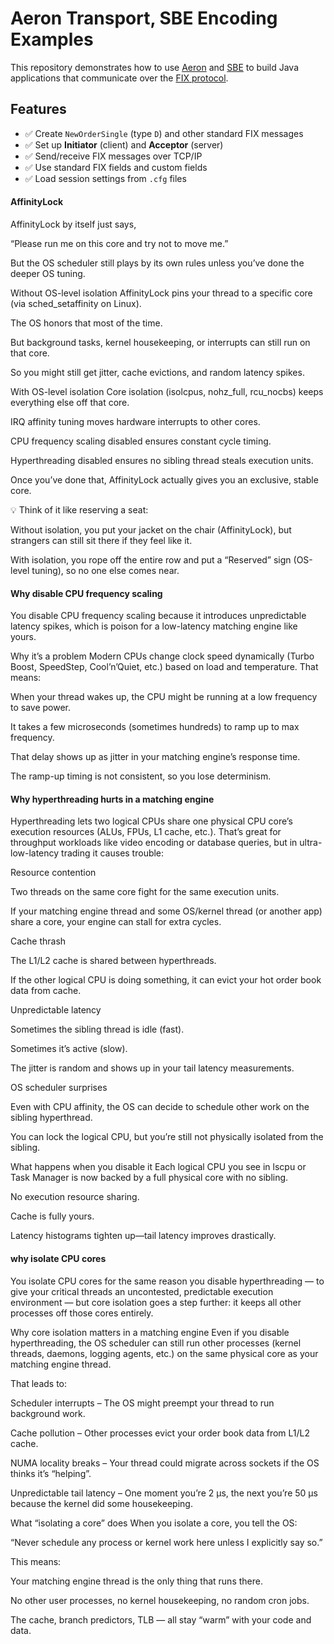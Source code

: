 # Aeron Transport, SBE Encoding Examples

This repository demonstrates how to use [Aeron](https://aeron.io/) and [SBE](https://github.com/aeron-io/simple-binary-encoding/wiki/FIX-SBE-XML-Primer) to build Java applications that communicate over the [FIX protocol](https://www.fixtrading.org/).

## Features

- ✅ Create `NewOrderSingle` (type `D`) and other standard FIX messages
- ✅ Set up **Initiator** (client) and **Acceptor** (server)
- ✅ Send/receive FIX messages over TCP/IP
- ✅ Use standard FIX fields and custom fields
- ✅ Load session settings from `.cfg` files

#### AffinityLock

AffinityLock by itself just says,

“Please run me on this core and try not to move me.”

But the OS scheduler still plays by its own rules unless you’ve done the deeper OS tuning.

Without OS-level isolation
AffinityLock pins your thread to a specific core (via sched_setaffinity on Linux).

The OS honors that most of the time.

But background tasks, kernel housekeeping, or interrupts can still run on that core.

So you might still get jitter, cache evictions, and random latency spikes.

With OS-level isolation
Core isolation (isolcpus, nohz_full, rcu_nocbs) keeps everything else off that core.

IRQ affinity tuning moves hardware interrupts to other cores.

CPU frequency scaling disabled ensures constant cycle timing.

Hyperthreading disabled ensures no sibling thread steals execution units.

Once you’ve done that, AffinityLock actually gives you an exclusive, stable core.

💡 Think of it like reserving a seat:

Without isolation, you put your jacket on the chair (AffinityLock), but strangers can still sit there if they feel like it.

With isolation, you rope off the entire row and put a “Reserved” sign (OS-level tuning), so no one else comes near.

#### Why disable CPU frequency scaling

You disable CPU frequency scaling because it introduces unpredictable latency spikes, which is poison for a low-latency matching engine like yours.

Why it’s a problem
Modern CPUs change clock speed dynamically (Turbo Boost, SpeedStep, Cool’n’Quiet, etc.) based on load and temperature.
That means:

When your thread wakes up, the CPU might be running at a low frequency to save power.

It takes a few microseconds (sometimes hundreds) to ramp up to max frequency.

That delay shows up as jitter in your matching engine’s response time.

The ramp-up timing is not consistent, so you lose determinism.

#### Why hyperthreading hurts in a matching engine

Hyperthreading lets two logical CPUs share one physical CPU core’s execution resources (ALUs, FPUs, L1 cache, etc.). That’s great for throughput workloads like video encoding or database queries, but in ultra-low-latency trading it causes trouble:

Resource contention

Two threads on the same core fight for the same execution units.

If your matching engine thread and some OS/kernel thread (or another app) share a core, your engine can stall for extra cycles.

Cache thrash

The L1/L2 cache is shared between hyperthreads.

If the other logical CPU is doing something, it can evict your hot order book data from cache.

Unpredictable latency

Sometimes the sibling thread is idle (fast).

Sometimes it’s active (slow).

The jitter is random and shows up in your tail latency measurements.

OS scheduler surprises

Even with CPU affinity, the OS can decide to schedule other work on the sibling hyperthread.

You can lock the logical CPU, but you’re still not physically isolated from the sibling.

What happens when you disable it
Each logical CPU you see in lscpu or Task Manager is now backed by a full physical core with no sibling.

No execution resource sharing.

Cache is fully yours.

Latency histograms tighten up—tail latency improves drastically.


#### why isolate CPU cores
You isolate CPU cores for the same reason you disable hyperthreading — to give your critical threads an uncontested, predictable execution environment — but core isolation goes a step further: it keeps all other processes off those cores entirely.

Why core isolation matters in a matching engine
Even if you disable hyperthreading, the OS scheduler can still run other processes (kernel threads, daemons, logging agents, etc.) on the same physical core as your matching engine thread.

That leads to:

Scheduler interrupts – The OS might preempt your thread to run background work.

Cache pollution – Other processes evict your order book data from L1/L2 cache.

NUMA locality breaks – Your thread could migrate across sockets if the OS thinks it’s “helping”.

Unpredictable tail latency – One moment you’re 2 µs, the next you’re 50 µs because the kernel did some housekeeping.

What “isolating a core” does
When you isolate a core, you tell the OS:

“Never schedule any process or kernel work here unless I explicitly say so.”

This means:

Your matching engine thread is the only thing that runs there.

No other user processes, no kernel housekeeping, no random cron jobs.

The cache, branch predictors, TLB — all stay “warm” with your code and data.